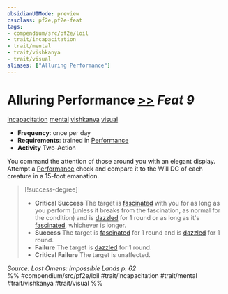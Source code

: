 ```yaml
---
obsidianUIMode: preview
cssclass: pf2e,pf2e-feat
tags:
- compendium/src/pf2e/loil
- trait/incapacitation
- trait/mental
- trait/vishkanya
- trait/visual
aliases: ["Alluring Performance"]
---
```

# Alluring Performance  [>>](chapter-9-playing-the-game.md#Actions "Two-Action") *Feat 9*  
[incapacitation](incapacitation.md "Incapacitation Effect Trait")  [mental](mental.md "Mental Effect Trait")  [vishkanya](vishkanya-loil.md "Vishkanya Ancestry & Heritage Trait")  [visual](visual.md "Visual Effect Trait")  

- **Frequency**: once per day
- **Requirements**: trained in [Performance](skills.md#Performance)
- **Activity** Two-Action

You command the attention of those around you with an elegant display. Attempt a [Performance](skills.md#Performance) check and compare it to the Will DC of each creature in a 15-foot emanation.

> [!success-degree] 
> - **Critical Success** The target is [fascinated](conditions.md#Fascinated) with you for as long as you perform (unless it breaks from the fascination, as normal for the condition) and is [dazzled](conditions.md#Dazzled) for 1 round or as long as it's [fascinated](conditions.md#Fascinated), whichever is longer.
> - **Success** The target is [fascinated](conditions.md#Fascinated) for 1 round and is [dazzled](conditions.md#Dazzled) for 1 round.
> - **Failure** The target is [dazzled](conditions.md#Dazzled) for 1 round.
> - **Critical Failure** The target is unaffected.

*Source: Lost Omens: Impossible Lands p. 62*  
%% #compendium/src/pf2e/loil #trait/incapacitation #trait/mental #trait/vishkanya #trait/visual %%